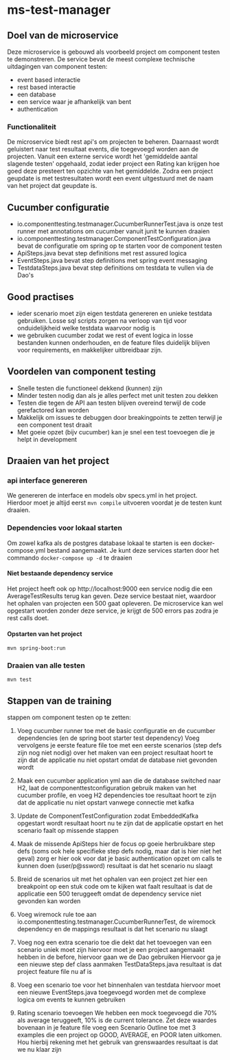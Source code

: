 # ms-test-manager

## Doel van de microservice
Deze microservice is gebouwd als voorbeeld project om component testen te demonstreren.
De service bevat de meest complexe technische uitdagingen van component testen:
- event based interactie
- rest based interactie
- een database
- een service waar je afhankelijk van bent
- authentication

### Functionaliteit
De microservice biedt rest api's om projecten te beheren. 
Daarnaast wordt geluistert naar test resultaat events, die toegevoegd worden aan de projecten.
Vanuit een externe service wordt het 'gemiddelde aantal slagende testen' opgehaald, zodat ieder project een Rating kan krijgen hoe goed deze presteert ten opzichte van het gemiddelde.
Zodra een project geupdate is met testresultaten wordt een event uitgestuurd met de naam van het project dat geupdate is.

## Cucumber configuratie
- io.componenttesting.testmanager.CucumberRunnerTest.java is onze test runner met annotations om cucumber vanuit junit te kunnen draaien
- io.componenttesting.testmanager.ComponentTestConfiguration.java bevat de configuratie om spring op te starten voor de component testen
- ApiSteps.java bevat step definitions met rest assured logica
- EventSteps.java bevat step definitions met spring event messaging
- TestdataSteps.java bevat step definitions om testdata te vullen via de Dao's

## Good practises
- ieder scenario moet zijn eigen testdata genereren en unieke testdata gebruiken. Losse sql scripts zorgen na verloop van tijd voor onduidelijkheid welke testdata waarvoor nodig is
- we gebruiken cucumber zodat we rest of event logica in losse bestanden kunnen onderhouden, en de feature files duidelijk blijven voor requirements, en makkelijker uitbreidbaar zijn.

## Voordelen van component testing
- Snelle testen die functioneel dekkend (kunnen) zijn
- Minder testen nodig dan als je alles perfect met unit testen zou dekken
- Testen die tegen de API aan testen blijven overeind terwijl de code gerefactored kan worden
- Makkelijk om issues te debuggen door breakingpoints te zetten terwijl je een component test draait
- Met goeie opzet (bijv cucumber) kan je snel een test toevoegen die je helpt in development


## Draaien van het project

### api interface genereren
We genereren de interface en models obv specs.yml in het project. Hierdoor moet je altijd eerst `mvn compile` uitvoeren voordat je de testen kunt draaien.

### Dependencies voor lokaal starten
Om zowel kafka als de postgres database lokaal te starten is een docker-compose.yml bestand aangemaakt.
Je kunt deze services starten door het commando `docker-compose up -d` te draaien

#### Niet bestaande dependency service
Het project heeft ook op http://localhost:9000 een service nodig die een AverageTestResults terug kan geven. Deze service bestaat niet, waardoor het ophalen van projecten een 500 gaat opleveren.
De microservice kan wel opgestart worden zonder deze service, je krijgt de 500 errors pas zodra je rest calls doet.

#### Opstarten van het project
`mvn spring-boot:run`

### Draaien van alle testen
`mvn test`

## Stappen van de training
stappen om component testen op te zetten:
1. Voeg cucumber runner toe met de basic configuratie en de cucumber dependencies (en de spring boot starter test dependency)
   Voeg vervolgens je eerste feature file toe met een eerste scenarios (step defs zijn nog niet nodig) over het maken van een project
   resultaat hoort te zijn dat de applicatie nu niet opstart omdat de database niet gevonden wordt

2. Maak een cucumber application yml aan die de database switched naar H2, laat de componenttestconfiguration gebruik maken van het cucumber profile, en voeg H2 dependencies toe
   resultaat hoort te zijn dat de applicatie nu niet opstart vanwege connectie met kafka

3. Update de ComponentTestConfiguration zodat EmbeddedKafka opgestart wordt
   resultaat hoort nu te zijn dat de applicatie opstart en het scenario faalt op missende stappen

4. Maak de missende ApiSteps
   hier de focus op goeie herbruikbare step defs (soms ook hele specifieke step defs nodig, maar dat is hier niet het geval)
   zorg er hier ook voor dat je basic authentication opzet om calls te kunnen doen (user/p@ssword)
   resultaat is dat het scenario nu slaagt

5. Breid de scenarios uit met het ophalen van een project
   zet hier een breakpoint op een stuk code om te kijken wat faalt
   resultaat is dat de applicatie een 500 teruggeeft omdat de dependency service niet gevonden kan worden

6. Voeg wiremock rule toe aan io.componenttesting.testmanager.CucumberRunnerTest, de wiremock dependency en de mappings
   resultaat is dat het scenario nu slaagt

7. Voeg nog een extra scenario toe die dekt dat het toevoegen van een scenario uniek moet zijn
   hiervoor moet je een project aangemaakt hebben in de before, hiervoor gaan we de Dao gebruiken
   Hiervoor ga je een nieuwe step def class aanmaken TestDataSteps.java
   resultaat is dat project feature file nu af is

8. Voeg een scenario toe voor het binnenhalen van testdata
   hiervoor moet een nieuwe EventSteps.java toegevoegd worden met de complexe logica om events te kunnen gebruiken

9. Rating scenario toevoegen
   We hebben een mock toegevoegd die 70% als average teruggeeft, 10% is de current tolerance. Zet deze waardes bovenaan in je feature file
   voeg een Scenario Outline toe met 3 examples die een project op GOOD, AVERAGE, en POOR laten uitkomen. Hou hierbij rekening met het gebruik van grenswaardes
   resultaat is dat we nu klaar zijn